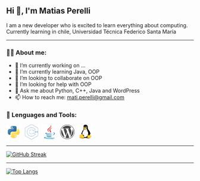 ## Hi 👋, I'm Matias Perelli

 I am a new developer who is excited to learn everything about computing. Currently learning in chile, Universidad Técnica Federico Santa María

---
### 👨‍💻 About me:

- 🔭 I’m currently working on ...
- 🌱 I’m currently learning Java, OOP
- 👯 I’m looking to collaborate on OOP 
- 🤔 I’m looking for help with OOP
- 💬 Ask me about Python, C++, Java and WordPress
- 📫 How to reach me: mati.perelli@gmail.com

<div align="left">
     <h3> 👾 Lenguages and Tools:</h3>
     <div>
         <img src="https://github.com/devicons/devicon/blob/master/icons/python/python-original.svg" title="Python" width="40" height="40"/>&nbsp;
         <img src="https://github.com/devicons/devicon/blob/master/icons/cplusplus/cplusplus-line.svg" title="Python" width="40" height="40"/>&nbsp;
         <img src="https://github.com/devicons/devicon/blob/master/icons/java/java-original.svg" title="Python" width="40" height="40"/>&nbsp;
         <img src="https://github.com/devicons/devicon/blob/master/icons/wordpress/wordpress-plain.svg" title="Python" width="40" height="40"/>&nbsp;
         <img src="https://github.com/devicons/devicon/blob/master/icons/linux/linux-original.svg" title="Python" width="40" height="40"/>&nbsp;

---
            
[![GitHub Streak](http://github-readme-streak-stats.herokuapp.com?user=MatiasPerelli&theme=dark&date_format=M%20j%5B%2C%20Y%5D)](https://git.io/streak-stats)

---
[![Top Langs](https://github-readme-stats.vercel.app/api/top-langs/?username=MatiasPerelli&layout=compact)](https://github.com/anuraghazra/github-readme-stats)
